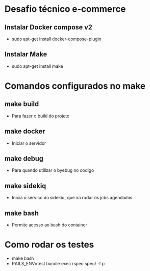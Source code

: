 # Desafio técnico e-commerce

## Instalar Docker compose v2
- sudo apt-get install docker-compose-plugin

## Instalar Make
- sudo apt-get install make

# Comandos configurados no make

## make build
- Para fazer o build do projeto

## make docker
- Iniciar o servidor

## make debug
- Para quando utilizar o byebug no codigo

## make sidekiq
- Inicia o servico do sidekiq, que ira rodar os jobs agendados

## make bash
- Permite acesso ao bash do container

# Como rodar os testes
- make bash
- RAILS_ENV=test bundle exec rspec spec/ -f p

